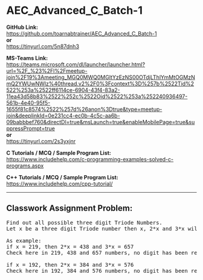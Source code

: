 # AEC_Advanced_C_Batch-1

**GitHub Link:**<br>
https://github.com/toarnabtrainer/AEC_Advanced_C_Batch-1 <br>
**or**<br>
https://tinyurl.com/5n87dnh3

**MS-Teams Link:** <br>
https://teams.microsoft.com/dl/launcher/launcher.html?url=%2F_%23%2Fl%2Fmeetup-join%2F19%3Ameeting_MGQ0MWQ0MGItYzEzNS00OTdjLThlYmMtOGMzNmQ2YWUwNWIz%40thread.v2%2F0%3Fcontext%3D%257b%2522Tid%2522%253a%2522ff6114ce-6904-43f4-83a2-11ea43d58b83%2522%252c%2522Oid%2522%253a%252240936497-561b-4e40-95f5-1655f81c8574%2522%257d%26anon%3Dtrue&type=meetup-join&deeplinkId=0e231cc4-ec0b-4c5c-aa6b-09babbbef760&directDl=true&msLaunch=true&enableMobilePage=true&suppressPrompt=true
<br> **or** <br>
https://tinyurl.com/2s3yxjnr

**C Tutorials / MCQ / Sample Program List:** <br>
https://www.includehelp.com/c-programming-examples-solved-c-programs.aspx

**C++ Tutorials / MCQ / Sample Program List:** <br>
https://www.includehelp.com/cpp-tutorial/

<hr>

## Classwork Assignment Problem:

<pre>
Find out all possible three digit Triode Numbers.
Let x be a three digit Triode number then x, 2*x and 3*x will have all distinct digits.

As example:
if x = 219, then 2*x = 438 and 3*x = 657
Check here in 219, 438 and 657 numbers, no digit has been repeated. So 219 is a Triode number.

if x = 192, then 2*x = 384 and 3*x = 576
Check here in 192, 384 and 576 numbers, no digit has been repeated. So 192 is a Triode number.
</pre>
